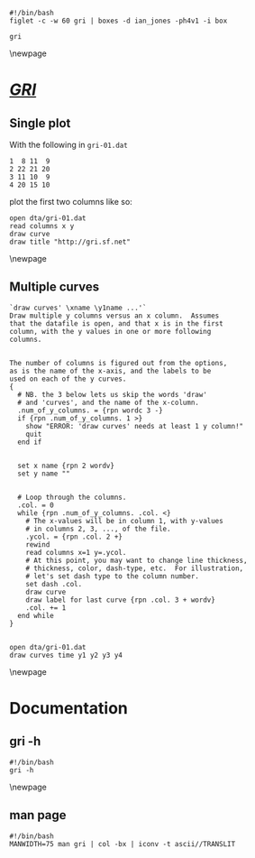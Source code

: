 ```{.shebang im_out="stdout"}
#!/bin/bash
figlet -c -w 60 gri | boxes -d ian_jones -ph4v1 -i box
```

```imagine
gri
```

\newpage

# [*GRI*](http://gri.sf.net)

## Single plot

With the following in `gri-01.dat`

```
1  8 11  9
2 22 21 20
3 11 10  9
4 20 15 10
```

plot the first two columns like so:

```gri
open dta/gri-01.dat
read columns x y
draw curve
draw title "http://gri.sf.net"
```

\newpage

## Multiple curves

```gri
`draw curves' \xname \y1name ...'`
Draw multiple y columns versus an x column.  Assumes
that the datafile is open, and that x is in the first
column, with the y values in one or more following 
columns.


The number of columns is figured out from the options, 
as is the name of the x-axis, and the labels to be 
used on each of the y curves.
{
  # NB. the 3 below lets us skip the words 'draw' 
  # and 'curves', and the name of the x-column.
  .num_of_y_columns. = {rpn wordc 3 -}
  if {rpn .num_of_y_columns. 1 >}
    show "ERROR: 'draw curves' needs at least 1 y column!"
    quit
  end if


  set x name {rpn 2 wordv}
  set y name ""


  # Loop through the columns.
  .col. = 0
  while {rpn .num_of_y_columns. .col. <}
    # The x-values will be in column 1, with y-values
    # in columns 2, 3, ..., of the file.
    .ycol. = {rpn .col. 2 +}
    rewind
    read columns x=1 y=.ycol.
    # At this point, you may want to change line thickness,
    # thickness, color, dash-type, etc.  For illustration,
    # let's set dash type to the column number.
    set dash .col.
    draw curve
    draw label for last curve {rpn .col. 3 + wordv}
    .col. += 1
  end while
}


open dta/gri-01.dat
draw curves time y1 y2 y3 y4
```

\newpage

# Documentation

## gri -h

```{.shebang im_out="stdout"}
#!/bin/bash
gri -h
```

\newpage

## man page

```{.shebang im_out="stdout"}
#!/bin/bash
MANWIDTH=75 man gri | col -bx | iconv -t ascii//TRANSLIT
```
